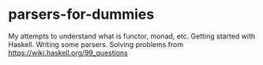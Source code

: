 # parsers-for-dummies
My attempts to understand what is functor, monad, etc.
Getting started with Haskell.
Writing some parsers.
Solving problems from https://wiki.haskell.org/99_questions
